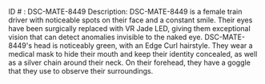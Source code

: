 ID # : DSC-MATE-8449
Description: DSC-MATE-8449 is a female train driver with noticeable spots on their face and a constant smile. Their eyes have been surgically replaced with VR Jade LED, giving them exceptional vision that can detect anomalies invisible to the naked eye. DSC-MATE-8449's head is noticeably green, with an Edge Curl hairstyle. They wear a medical mask to hide their mouth and keep their identity concealed, as well as a silver chain around their neck. On their forehead, they have a goggle that they use to observe their surroundings.